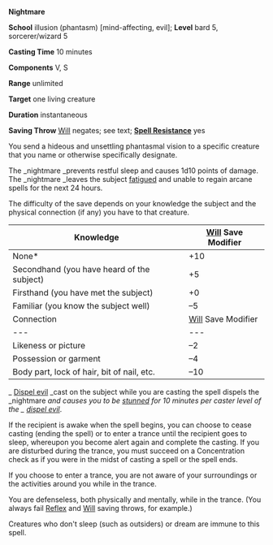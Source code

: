  **Nightmare**

**School** illusion (phantasm) [mind-affecting, evil]; **Level** bard 5, sorcerer/wizard 5

**Casting Time** 10 minutes

**Components** V, S

**Range** unlimited

**Target** one living creature

**Duration** instantaneous

**Saving Throw** [Will](../combat#_will) negates; see text; **[Spell Resistance](../glossary#_spell-resistance)** yes

You send a hideous and unsettling phantasmal vision to a specific creature that you name or otherwise specifically designate.

The _nightmare _prevents restful sleep and causes 1d10 points of damage. The _nightmare _leaves the subject [fatigued](../glossary#_fatigued) and unable to regain arcane spells for the next 24 hours.

The difficulty of the save depends on your knowledge the subject and the physical connection (if any) you have to that creature.

| Knowledge | [Will](../combat#_will) Save Modifier |
| --- | --- |
| None\* | +10 |
| Secondhand (you have heard of the subject) | +5 |
| Firsthand (you have met the subject) | +0 |
| Familiar (you know the subject well) | –5 |
| Connection | [Will](../combat#_will) Save Modifier |
| --- | --- |
| Likeness or picture | –2 |
| Possession or garment | –4 |
| Body part, lock of hair, bit of nail, etc. | –10 |

_ [Dispel evil](dispelEvil#_dispel-evil) _cast on the subject while you are casting the spell dispels the _nightmare _and causes you to be [stunned](../glossary#_stunned) for 10 minutes per caster level of the _ [dispel evil](dispelEvil#_dispel-evil)_.

If the recipient is awake when the spell begins, you can choose to cease casting (ending the spell) or to enter a trance until the recipient goes to sleep, whereupon you become alert again and complete the casting. If you are disturbed during the trance, you must succeed on a Concentration check as if you were in the midst of casting a spell or the spell ends.

If you choose to enter a trance, you are not aware of your surroundings or the activities around you while in the trance.

You are defenseless, both physically and mentally, while in the trance. (You always fail [Reflex](../combat#_reflex) and [Will](../combat#_will) saving throws, for example.)

Creatures who don't sleep (such as outsiders) or dream are immune to this spell.

